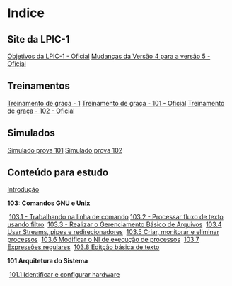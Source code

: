 # Indice

Site da LPIC-1
----------------------------------------------------------------------------------------------------------------------

[Objetivos da LPIC-1 - Oficial](https://www.lpi.org/pt/our-certifications/exam-101-objectives)
[Mudanças da Versão 4 para a versão 5 - Oficial](https://wiki.lpi.org/wiki/LPIC-1_Summary_Version_4.0_To_5.0)

Treinamentos
----------------------------------------------------------------------------------------------------------------------

[Treinamento de graça - 1](https://www.theurbanpenguin.com/lpi-training-from-theurbanpenguin/lpic-1-linux-server-professional/)
[Treinamento de graça - 101 - Oficial](https://learning.lpi.org/en/learning-materials/101-500/)
[Treinamento de graça - 102 - Oficial](https://learning.lpi.org/en/learning-materials/102-500/)

Simulados
----------------------------------------------------------------------------------------------------------------------

[Simulado prova 101](https://www.memrise.com/course/1236058/lpic-1-lpi-101-lx0-103/)
[Simulado prova 102](https://www.memrise.com/course/1435778/lpic-1-lpi-102-lx0-104/)

Conteúdo para estudo
----------------------------------------------------------------------------------------------------------------------

[Introdução](intro.md)

**103: Comandos GNU e Unix**

​		[103.1 - Trabalhando na linha de comando](103.1/1031.md)
​		[103.2 - Processar fluxo de texto usando filtro](103.2/1032.md)
​		[103.3 - Realizar o Gerenciamento Básico de Arquivos](103.3/1033.md)
​		[103.4 Usar Streams, pipes e redirecionadores](103.4/1034.md)
​		[103.5 Criar, monitorar e eliminar processos](103.5/1035.md)
​		[103.6 Modificar o NI de execução de processos](103.6/1036.md)
​		[103.7 Expressões regulares](103.7/1037.md)
​		[103.8 Editção básica de texto](103.8/1038.md)

**101 Arquitetura do Sistema**

​		[101.1 Identificar e configurar hardware ](101.1/1011.md)